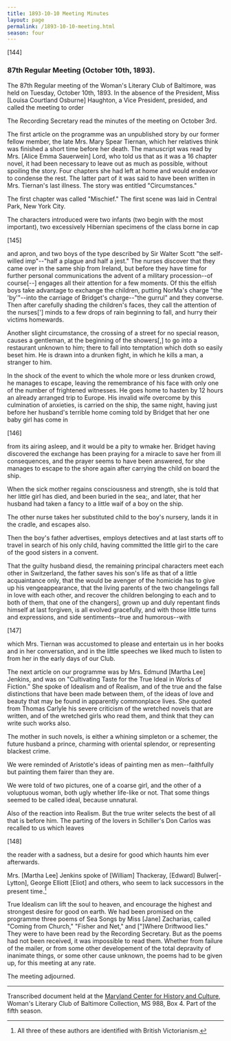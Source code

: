 ```yaml
---
title: 1893-10-10 Meeting Minutes
layout: page
permalink: /1893-10-10-meeting.html
season: four
---
```

[144]

### 87th Regular Meeting (October 10th, 1893).

The 87th Regular meeting of the Woman's Literary Club of Baltimore, was held on Tuesday, October 10th, 1893. In the absence of the President, Miss [Louisa Courtland Osburne] Haughton, a Vice President, presided, and called the meeting to order

The Recording Secretary read the minutes of the meeting on October 3rd.

The first article on the programme was an unpublished story by our former fellow member, the late Mrs. Mary Spear Tiernan, which her relatives think was finished a short time before her death. The manuscript was read by Mrs. [Alice Emma Sauerwein] Lord, who told us that as it was a 16 chapter novel, it had been necessary to leave out as much as possible, without spoiling the story. Four chapters she had left at home and would endeavor to condense the rest. The latter part of it was said to have been written in Mrs. Tiernan's last illness. The story was entitled "Circumstances."

The first chapter was called "Mischief." The first scene was laid in Central Park, New York City.

The characters introduced were two infants (two begin with the most important), two excessively Hibernian specimens of the class borne in cap

[145]

and apron, and two boys of the type described by Sir Walter Scott "the self-willed imp"--"half a plague and half a jest." The nurses discover that they came over in the same ship from Ireland, but before they have time for further personal communications the advent of a military procession--of course[--] engages all their attention for a few moments. Of this the elfish boys take advantage to exchange the children, putting NorMa's charge "the 'by'"--into the carriage of Bridget's charge--"the gurrul" and they converse. Then after carefully shading the children's faces, they call the attention of the nurses['] minds to a few drops of rain beginning to fall, and hurry their victims homewards.

Another slight circumstance, the crossing of a street for no special reason, causes a gentleman, at the beginning of the showers[,] to go into a restaurant unknown to him; there to fall into temptation which doth so easily beset him. He is drawn into a drunken fight, in which he kills a man, a stranger to him.

In the shock of the event to which the whole more or less drunken crowd, he manages to escape, leaving the remembrance of his face with only one of the number of frightened witnesses. He goes home to hasten by 12 hours an already arranged trip to Europe. His invalid wife overcome by this culmination of anxieties, is carried on the ship, the same night, having just before her husband's terrible home coming told by Bridget that her one baby girl has come in

[146]

from its airing asleep, and it would be a pity to wmake her. Bridget having discovered the exchange has been praying for a miracle to save her from ill consequences, and the prayer seems to have been answered, for she manages to escape to the shore again after carrying the child on board the ship.

When the sick mother regains consciousness and strength, she is told that her little girl has died, and been buried in the sea;, and later, that her husband had taken a fancy to a little waif of a boy on the ship.

The other nurse takes her substituted child to the boy's nursery, lands it in the cradle, and escapes also.

Then the boy's father advertises, employs detectives and at last starts off to travel in search of his only child, having committed the little girl to the care of the good sisters in a convent.

That the guilty husband diesd, the remaining principal characters meet each other in Switzerland, the father saves his son's life as that of a little acquaintance only, that the would be avenger of the homicide has to give up his vengeappearance, that the living parents of the two changelings fall in love with each other, and recover the children belonging to each and to both of them, that one of the changers], grown up and duly repentant finds himself at last forgiven, is all evolved gracefully, and with those little turns and expressions, and side sentiments--true and humorous--with

[147]

which Mrs. Tiernan was accustomed to please and entertain us in her books and in her conversation, and in the little speeches we liked much to listen to from her in the early days of our Club.

The next article on our programme was by Mrs. Edmund [Martha Lee] Jenkins, and was on "Cultivating Taste for the True Ideal in Works of Fiction." She spoke of Idealism and of Realism, and of the true and the false distinctions that have been made between them, of the ideas of love and beauty that may be found in apparently commonplace lives. She quoted from Thomas Carlyle his severe criticism of the wretched novels that are written, and of the wretched girls who read them, and think that they can write such works also.

The mother in such novels, is either a whining simpleton or a schemer, the future husband a prince, charming with oriental splendor, or representing blackest crime.

We were reminded of Aristotle's ideas of painting men as men--faithfully but painting them fairer than they are.

We were told of two pictures, one of a coarse girl, and the other of a voluptuous woman, both ugly whether life-like or not. That some things seemed to be called ideal, because unnatural.

Also of the reaction into Realism. But the true writer selects the best of all that is before him. The parting of the lovers in Schiller's Don Carlos was recalled to us which leaves

[148]

the reader with a sadness, but a desire for good which haunts him ever afterwards.

Mrs. [Martha Lee] Jenkins spoke of [William] Thackeray, [Edward] Bulwer[-Lytton], George Elliott [Eliot] and others, who seem to lack successors in the present time.[^Victorians]

[^Victorians]: All three of these authors are identified with British Victorianism.

True Idealism can lift the soul to heaven, and encourage the highest and strongest desire for good on earth. We had been promised on the programme three poems of Sea Songs by Miss [Jane] Zacharias, called "Coming from Church," "Fisher and Net," and ["]Where Driftwood lies." They were to have been read by the Recording Secretary. But as the poems had not been received, it was impossible to read them. Whether from failure of the mailer, or from some other developement of the total depravity of inanimate things, or some other cause unknown, the poems had to be given up, for this meeting at any rate.

The meeting adjourned.
<hr>

Transcribed document held at the [Maryland Center for History and Culture](http://mdhs.org/), Woman's Literary Club of Baltimore Collection, MS 988, Box 4. Part of the fifth season.